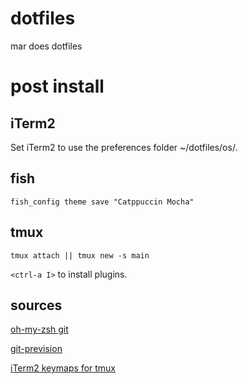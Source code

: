 # dotfiles

mar does dotfiles

# post install

## iTerm2

Set iTerm2 to use the preferences folder ~/dotfiles/os/.

## fish

```fish
fish_config theme save "Catppuccin Mocha"
```

## tmux

```fish
tmux attach || tmux new -s main
```
`<ctrl-a I>` to install plugins.

## sources

[oh-my-zsh git](https://kapeli.com/cheat_sheets/Oh-My-Zsh_Git.docset/Contents/Resources/Documents/index)

[git-prevision](https://gist.github.com/TheCodeArtist/a90978ebca0ff6743036)

[iTerm2 keymaps for tmux](https://web.archive.org/web/20230921160724/https://tangledhelix.com/blog/2012/04/28/iterm2-keymaps-for-tmux/)
